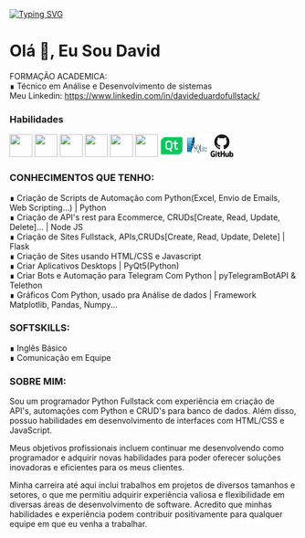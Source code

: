 [![Typing SVG](https://readme-typing-svg.herokuapp.com/?color=36BCF7FF&font=Sora&size=35&center=true&vCenter=true&width=1000&lines=My+name+is+David+Eduardo;I'm+19+years+old;I'm+from+Brazil;Graduated+Systems+Analyst+and+Development;Be+Welcome!+:%29)](https://git.io/typing-svg)

# Olá 👋, Eu Sou David 
FORMAÇÃO ACADEMICA: <br>
∎ Técnico em Análise e Desenvolvimento de sistemas
<br>Meu Linkedin: https://www.linkedin.com/in/davideduardofullstack/




### Habilidades

<img src="https://img.icons8.com/color/48/000000/python--v1.png" width="40" height="40"/> <img src="https://img.icons8.com/color/48/000000/html-5--v1.png" width="40" height="40"/> <img src="https://img.icons8.com/color/48/000000/css3.png" width="40" height="40"/> <img src="https://img.icons8.com/color/48/000000/mysql-logo.png" width="40" height="40"/> <img src="https://img.icons8.com/ios/50/000000/flask.png" width="40" height="40"/> <img src="https://img.icons8.com/color/48/000000/bootstrap.png" width="40" height="40"/> <img src="images/qt_design.svg" width="40" height="40"/> <img src="images/sqlite.svg" width="40" height="40"/> <img src="images/github.svg" width="40" height="40"/> 
 
 
### CONHECIMENTOS QUE TENHO:
∎ Criação de Scripts de Automação com Python(Excel, Envio de Emails, Web Scripting...) | Python<br>
∎ Criação de API's rest para Ecommerce, CRUDs[Create, Read, Update, Delete]... | Node JS<br>
∎ Criação de Sites Fullstack, APIs,CRUDs[Create, Read, Update, Delete] | Flask<br>
∎ Criação de Sites usando HTML/CSS e Javascript<br>
∎ Criar Aplicativos Desktops | PyQt5(Python)<br>
∎ Criar Bots e Automação para Telegram Com Python | pyTelegramBotAPI & Telethon<br>
∎ Gráficos Com Python, usado pra Análise de dados | Framework Matplotlib, Pandas, Numpy...



### SOFTSKILLS:

∎ Inglês Básico<br>
∎ Comunicação em Equipe

 
### SOBRE MIM:
Sou um programador Python Fullstack com experiência em criação de API's, automações com Python e CRUD's para banco de dados. Além disso, possuo habilidades em desenvolvimento de interfaces com HTML/CSS e JavaScript.

Meus objetivos profissionais incluem continuar me desenvolvendo como programador e adquirir novas habilidades para poder oferecer soluções inovadoras e eficientes para os meus clientes.

Minha carreira até aqui inclui trabalhos em projetos de diversos tamanhos e setores, o que me permitiu adquirir experiência valiosa e flexibilidade em diversas áreas de desenvolvimento de software. Acredito que minhas habilidades e experiência podem contribuir positivamente para qualquer equipe em que eu venha a trabalhar.


